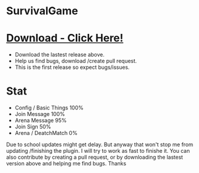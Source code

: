 # SurvivalGame
# [Download - Click Here!](https://github.com/AndreTheGamer/SurvivalGame/releases/download/untagged-f052324f27aeb463b2a3/SurvivalGame_v1.0.0.phar/)
 - Download the lastest release above.
 - Help us find bugs, download /create pull request.
 - This is the first release so expect bugs/issues.

# Stat

- Config / Basic Things 100%
- Join Message 100%
- Arena Message 95%
- Join Sign 50%
- Arena / DeatchMatch 0%

Due to school updates might get delay. But anyway that won't stop
me from updating /finishing the plugin. I will try to work as fast
to finishe it. You can also contribute by creating a pull request,
or by downloading the lastest version above and helping me find
bugs. Thanks
